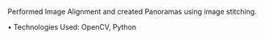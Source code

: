 Performed Image Alignment and created Panoramas using image stitching.

• Technologies Used: OpenCV, Python
